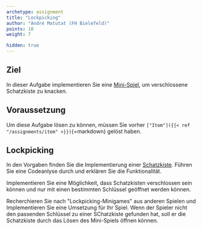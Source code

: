 ```yaml
---
archetype: assignment
title: "Lockpicking"
author: "André Matutat (FH Bielefeld)"
points: 10
weight: 7

hidden: true
---
```


## Ziel

In dieser Aufgabe implementieren Sie eine [Mini-Spiel](https://de.wikipedia.org/wiki/Minispiel), um verschlossene Schatzkiste zu knacken. 

## Voraussetzung

Um diese Aufgabe lösen zu können, müssen Sie vorher `["Item"]({{< ref "/assignments/item" >}})`{=markdown} gelöst haben.

## Lockpicking

In den Vorgaben finden Sie die Implementierung einer [Schatzkiste](https://github.com/Programmiermethoden/Dungeon/blob/master/game/src/ecs/entities/Chest.java). Führen Sie eine Codeanlyse durch und erklären Sie die Funktionalität.

Implementieren Sie eine Möglichkeit, dass Schatzkisten verschlossen sein können und nur mit einen bestimmten Schlüssel geöffnet werden können. 

Recherchieren Sie nach "Lockpicking-Minigames" aus anderen Spielen und Implementieren Sie eine Umsetzung für Ihr Spiel. Wenn der Spieler nicht den passenden Schlüssel zu einer SChatzkiste gefunden hat, soll er die Schatzkiste durch das Lösen des Mini-Spiels öffnen können. 
